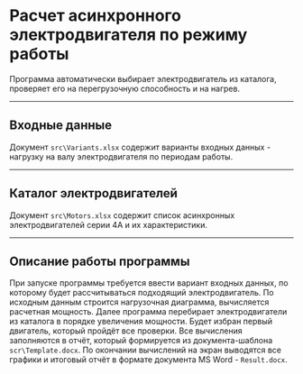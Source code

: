 # Расчет асинхронного электродвигателя по режиму работы
Программа автоматически выбирает электродвигатель из каталога, проверяет его на перегрузочную способность и на нагрев.
___
## Входные данные
Документ `src\Variants.xlsx` содержит варианты входных данных - нагрузку на валу электродвигателя по периодам работы.
___
## Каталог электродвигателей
Документ `src\Motors.xlsx` содержит список асинхронных электродвигателей серии 4А и их характеристики.
___
## Описание работы программы
При запуске программы требуется ввести вариант входных данных, по которому будет рассчитываться подходящий электродвигатель.
По исходным данным строится нагрузочная диаграмма, вычисляется расчетная мощность.
Далее программа перебирает электродвигатели из каталога в порядке увеличения мощности.
Будет избран первый двигатель, который пройдёт все проверки.
Все вычисления заполняются в отчёт, который формируется из документа-шаблона `scr\Template.docx`.
По окончании вычислений на экран выводятся все графики и итоговый отчёт в формате документа MS Word - `Result.docx`.
